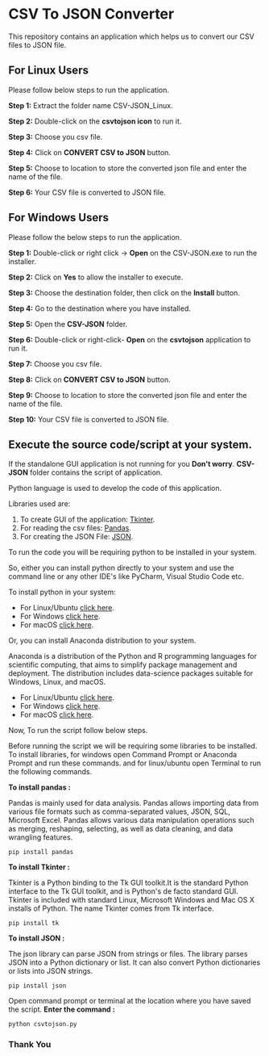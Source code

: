# CSV To JSON Converter

This repository contains an application which helps us to convert our CSV files to JSON file.

## For Linux Users

Please follow below steps to run the application.

**Step 1:** Extract the folder name CSV-JSON_Linux.

**Step 2:** Double-click on the **csvtojson icon** to run it.

**Step 3:** Choose you csv file.

**Step 4:** Click on **CONVERT CSV to JSON** button.

**Step 5:** Choose to location to store the converted json file and enter the name of the file.

**Step 6:** Your CSV file is converted to JSON file.


## For Windows Users

Please follow the below steps to run the application.

**Step 1:** Double-click or right click -> **Open** on the CSV-JSON.exe to run the installer.

**Step 2:** Click on **Yes** to allow the installer to execute.

**Step 3:** Choose the destination folder, then click on the **Install** button.

**Step 4:** Go to the destination where you have installed.

**Step 5:** Open the **CSV-JSON** folder.

**Step 6:** Double-click or right-click- **Open** on the **csvtojson** application to run it.

**Step 7:** Choose you csv file.

**Step 8:** Click on **CONVERT CSV to JSON** button.

**Step 9:** Choose to location to store the converted json file and enter the name of the file.

**Step 10:** Your CSV file is converted to JSON file.

## Execute the source code/script at your system.
If the standalone GUI application is not running for you **Don't worry**.
**CSV-JSON** folder contains the script of application.

Python language is used to develop the code of this application.

Libraries used are:
    
1. To create GUI of the application: [Tkinter](https://docs.python.org/3/library/tkinter.html).
2. For reading the csv files: [Pandas](https://pandas.pydata.org/docs/).
3. For creating the JSON File: [JSON](https://docs.python.org/3/library/json.html).

To run the code you will be requiring python to be installed in your system.

So, either you can install python directly to your system and use the command line or any other IDE's like PyCharm, Visual Studio Code etc.

To install python in your system:

- For Linux/Ubuntu [click here](https://docs.python-guide.org/starting/install3/linux/).
- For Windows [click here](https://www.python.org/downloads/).
- For macOS [click here](https://docs.python.org/3/using/mac.html).

Or, you can install Anaconda distribution to your system.

Anaconda is a distribution of the Python and R programming languages for scientific computing, that aims to simplify package management and deployment.
The distribution includes data-science packages suitable for Windows, Linux, and macOS.

- For Linux/Ubuntu [click here](https://docs.anaconda.com/anaconda/install/linux/).
- For Windows [click here](https://docs.anaconda.com/anaconda/install/windows/).
- For macOS [click here](https://docs.anaconda.com/anaconda/install/mac-os/).


Now, To run the script follow below steps.

Before running the script we will be requiring some libraries to be installed.
To install libraries, for windows open Command Prompt or Anaconda Prompt and run these commands.
and for linux/ubuntu open Terminal to run the following commands.

**To install pandas :**

Pandas is mainly used for data analysis.
Pandas allows importing data from various file formats such as comma-separated values, JSON, SQL, Microsoft Excel.
Pandas allows various data manipulation operations such as merging, reshaping, selecting, as well as data cleaning, and data wrangling features.

```
pip install pandas
```
**To install Tkinter :**

Tkinter is a Python binding to the Tk GUI toolkit.It is the standard Python interface to the Tk GUI toolkit, and is Python's de facto standard GUI.
Tkinter is included with standard Linux, Microsoft Windows and Mac OS X installs of Python. 
The name Tkinter comes from Tk interface.
```
pip install tk
```
**To install JSON :**

The json library can parse JSON from strings or files. 
The library parses JSON into a Python dictionary or list. 
It can also convert Python dictionaries or lists into JSON strings.
```
pip install json
```

Open command prompt or terminal at the location where you have saved the script.
**Enter the command :**
```
python csvtojson.py

```

### Thank You
        



